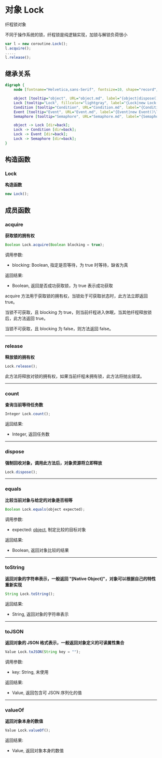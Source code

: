 # 对象 Lock
纤程锁对象

不同于操作系统的锁，纤程锁是纯逻辑实现，加锁与解锁负荷很小

```JavaScript
var l = new coroutine.Lock();
l.acquire();
.....
l.release();
```

## 继承关系
```dot
digraph {
    node [fontname="Helvetica,sans-Serif", fontsize=10, shape="record", style="filled", fillcolor="white"];

    object [tooltip="object", URL="object.md", label="{object|dispose()\lequals()\ltoString()\ltoJSON()\lvalueOf()\l}"];
    Lock [tooltip="Lock", fillcolor="lightgray", label="{Lock|new Lock()\l|acquire()\lrelease()\lcount()\l}"];
    Condition [tooltip="Condition", URL="Condition.md", label="{Condition|new Condition()\l|wait()\lnotify()\lnotifyAll()\l}"];
    Event [tooltip="Event", URL="Event.md", label="{Event|new Event()\l|isSet()\lset()\lpulse()\lclear()\lwait()\l}"];
    Semaphore [tooltip="Semaphore", URL="Semaphore.md", label="{Semaphore|new Semaphore()\l|wait()\lpost()\ltrywait()\l}"];

    object -> Lock [dir=back];
    Lock -> Condition [dir=back];
    Lock -> Event [dir=back];
    Lock -> Semaphore [dir=back];
}
```

## 构造函数
        
### Lock
**构造函数**

```JavaScript
new Lock();
```

## 成员函数
        
### acquire
**获取锁的拥有权**

```JavaScript
Boolean Lock.acquire(Boolean blocking = true);
```

调用参数:
* blocking: Boolean, 指定是否等待，为 true 时等待，缺省为真

返回结果:
* Boolean, 返回是否成功获取锁，为 true 表示成功获取

acquire 方法用于获取锁的拥有权，当锁处于可获取状态时，此方法立即返回 true。

当锁不可获取，且 blocking 为 true，则当前纤程进入休眠，当其他纤程释放锁后，此方法返回 true。

当锁不可获取，且 blocking 为 false，则方法返回 false。

--------------------------
### release
**释放锁的拥有权**

```JavaScript
Lock.release();
```

此方法将释放对锁的拥有权，如果当前纤程未拥有锁，此方法将抛出错误。

--------------------------
### count
**查询当前等待任务数**

```JavaScript
Integer Lock.count();
```

返回结果:
* Integer, 返回任务数

--------------------------
### dispose
**强制回收对象，调用此方法后，对象资源将立即释放**

```JavaScript
Lock.dispose();
```

--------------------------
### equals
**比较当前对象与给定的对象是否相等**

```JavaScript
Boolean Lock.equals(object expected);
```

调用参数:
* expected: [object](object.md), 制定比较的目标对象

返回结果:
* Boolean, 返回对象比较的结果

--------------------------
### toString
**返回对象的字符串表示，一般返回 "[Native Object]"，对象可以根据自己的特性重新实现**

```JavaScript
String Lock.toString();
```

返回结果:
* String, 返回对象的字符串表示

--------------------------
### toJSON
**返回对象的 JSON 格式表示，一般返回对象定义的可读属性集合**

```JavaScript
Value Lock.toJSON(String key = "");
```

调用参数:
* key: String, 未使用

返回结果:
* Value, 返回包含可 JSON 序列化的值

--------------------------
### valueOf
**返回对象本身的数值**

```JavaScript
Value Lock.valueOf();
```

返回结果:
* Value, 返回对象本身的数值

